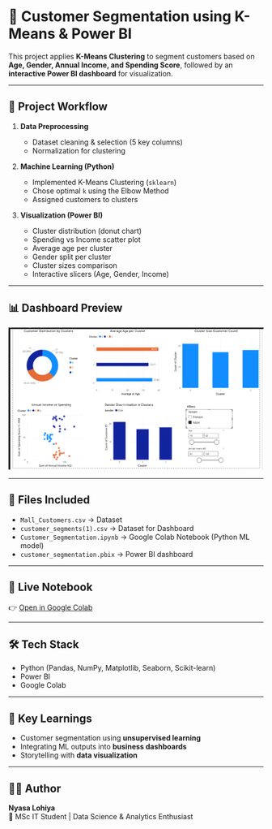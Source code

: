# 🛒 Customer Segmentation using K-Means & Power BI

This project applies **K-Means Clustering** to segment customers based on **Age, Gender, Annual Income, and Spending Score**, followed by an **interactive Power BI dashboard** for visualization.  

---

## 🚀 Project Workflow
1. **Data Preprocessing**
   - Dataset cleaning & selection (5 key columns)
   - Normalization for clustering  

2. **Machine Learning (Python)**
   - Implemented K-Means Clustering (`sklearn`)
   - Chose optimal `k` using the Elbow Method
   - Assigned customers to clusters  

3. **Visualization (Power BI)**
   - Cluster distribution (donut chart)
   - Spending vs Income scatter plot
   - Average age per cluster
   - Gender split per cluster
   - Cluster sizes comparison
   - Interactive slicers (Age, Gender, Income)

---

## 📊 Dashboard Preview
![Dashboard Overview](dashboard.png)

---

## 📂 Files Included
- `Mall_Customers.csv` → Dataset
- `customer_segments(1).csv` -> Dataset for Dashboard
- `Customer_Segmentation.ipynb` → Google Colab Notebook (Python ML model)  
- `customer_segmentation.pbix` → Power BI dashboard  

---

## 🔗 Live Notebook
👉 [Open in Google Colab](https://colab.research.google.com/drive/1bIIql3na15gg9MkHzZdD_0C84uKcCsNG?usp=sharing)

---

## 🛠️ Tech Stack
- Python (Pandas, NumPy, Matplotlib, Seaborn, Scikit-learn)  
- Power BI  
- Google Colab  

---

## 📌 Key Learnings
- Customer segmentation using **unsupervised learning**  
- Integrating ML outputs into **business dashboards**  
- Storytelling with **data visualization**  

---

## 👩‍💻 Author
**Nyasa Lohiya**  
📍 MSc IT Student | Data Science & Analytics Enthusiast  

